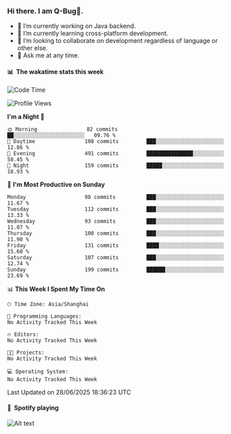 ### Hi there. I am Q-Bug🐞.

- 🔭 I’m currently working on Java backend.
- 🌱 I’m currently learning cross-platform development.
- 👯 I’m looking to collaborate on development regardless of language or other else.
- 💬 Ask me at any time.

#### 📊 &nbsp;**The wakatime stats this week**  
<!--START_SECTION:waka-->
![Code Time](http://img.shields.io/badge/Code%20Time-329%20hrs%2051%20mins-blue)

![Profile Views](http://img.shields.io/badge/Profile%20Views-0-blue)

**I'm a Night 🦉** 

```text
🌞 Morning                82 commits          ██░░░░░░░░░░░░░░░░░░░░░░░   09.76 % 
🌆 Daytime                108 commits         ███░░░░░░░░░░░░░░░░░░░░░░   12.86 % 
🌃 Evening                491 commits         ███████████████░░░░░░░░░░   58.45 % 
🌙 Night                  159 commits         █████░░░░░░░░░░░░░░░░░░░░   18.93 % 
```
📅 **I'm Most Productive on Sunday** 

```text
Monday                   98 commits          ███░░░░░░░░░░░░░░░░░░░░░░   11.67 % 
Tuesday                  112 commits         ███░░░░░░░░░░░░░░░░░░░░░░   13.33 % 
Wednesday                93 commits          ███░░░░░░░░░░░░░░░░░░░░░░   11.07 % 
Thursday                 100 commits         ███░░░░░░░░░░░░░░░░░░░░░░   11.90 % 
Friday                   131 commits         ████░░░░░░░░░░░░░░░░░░░░░   15.60 % 
Saturday                 107 commits         ███░░░░░░░░░░░░░░░░░░░░░░   12.74 % 
Sunday                   199 commits         ██████░░░░░░░░░░░░░░░░░░░   23.69 % 
```


📊 **This Week I Spent My Time On** 

```text
🕑︎ Time Zone: Asia/Shanghai

💬 Programming Languages: 
No Activity Tracked This Week

🔥 Editors: 
No Activity Tracked This Week

🐱‍💻 Projects: 
No Activity Tracked This Week

💻 Operating System: 
No Activity Tracked This Week
```


 Last Updated on 28/06/2025 18:36:23 UTC
<!--END_SECTION:waka-->

#### 🎵 &nbsp;**Spotify playing**  
![Alt text](https://spotify-recently-played-readme.vercel.app/api?user=e5y1o4x7kdt9kf2blu4wvmb4s&unique={true|1|on|yes})
